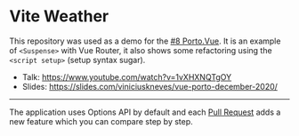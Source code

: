 # Vite Weather

This repository was used as a demo for the [#8 Porto.Vue](https://www.meetup.com/Porto-Vue/events/275124838/). It is an example of `<Suspense>` with Vue Router, it also shows some refactoring using the `<script setup>` (setup syntax sugar).

- Talk: https://www.youtube.com/watch?v=1vXHXNQTgOY
- Slides: https://slides.com/viniciuskneves/vue-porto-december-2020/

---

The application uses Options API by default and each [Pull Request](https://github.com/viniciuskneves/vite-weather-app/pulls) adds a new feature which you can compare step by step.